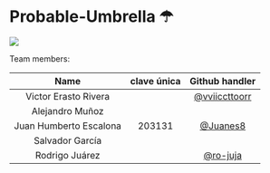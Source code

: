 # Probable-Umbrella ☂

![](images/ProbableUmbrella.png)

Team members:

| **Name** |**clave única**|**Github handler**| 
|:---:|:---:|:---:|
| Victor Erasto Rivera | | [@vviiccttoorr](https://github.com/vviiccttoorr)| 
| Alejandro Muñoz | | |
| Juan Humberto Escalona | 203131 | [@Juanes8](https://github.com/Juanes8)| 
| Salvador García  |  | | 
| Rodrigo Juárez | | [@ro-juja](https://github.com/ro-juja)| 


